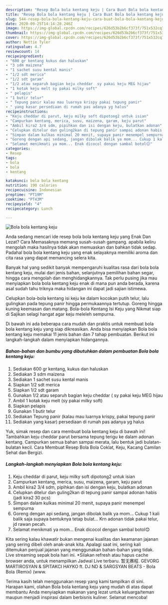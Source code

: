 ```yaml
---
description: "Resep Bola bola kentang keju | Cara Buat Bola bola kentang keju Yang Sempurna"
title: "Resep Bola bola kentang keju | Cara Buat Bola bola kentang keju Yang Sempurna"
slug: 544-resep-bola-bola-kentang-keju-cara-buat-bola-bola-kentang-keju-yang-sempurna
date: 2020-09-25T14:14:28.246Z
image: https://img-global.cpcdn.com/recipes/626d53b2b6cf373f/751x532cq70/bola-bola-kentang-keju-foto-resep-utama.jpg
thumbnail: https://img-global.cpcdn.com/recipes/626d53b2b6cf373f/751x532cq70/bola-bola-kentang-keju-foto-resep-utama.jpg
cover: https://img-global.cpcdn.com/recipes/626d53b2b6cf373f/751x532cq70/bola-bola-kentang-keju-foto-resep-utama.jpg
author: Nettie Tyler
ratingvalue: 4.7
reviewcount: 14
recipeingredient:
- "600 gr kentang kukus dan haluskan"
- "3 sdm maizena"
- "1 sachet susu kental manis"
- "1/2 sdt merica"
- "1/2 sdt garam"
- "1/2 atau separuh bagian keju cheddar  sy pakai keju MEG hijau"
- "1 kotak keju melt sy pakai milky soft"
- " pelapis"
- "1 butir telur"
- " Tepung panir kalau mau luarnya krispy pakai tepung panir"
- " yang kasar persediaan di rumah pas adanya yg halus"
recipeinstructions:
- "Keju cheddar di parut, keju milky soft dipotong2 untuk isian"
- "Campurkan kentang, merica, susu, maizena, garam, keju parut"
- "Ambil kira2 3/4 sdm, pipihkan dan isi dengan keju, bulatkan adonan"
- "Celupkan ditelur dan guling2kan di tepung panir sampai adonan habis (jadi kira2 30 pcs)"
- "Simpan dalam kulkas minimal 20 menit, supaya panir menempel sempurna"
- "Goreng dengan api sedang, jangan dibolak balik ya mom... Cukup 1 kali balik saja supaya bentuknya tetap bulat... Krn adonan tidak pakai telur, jd rawan pecah."
- "Selamat menikmati ya mom... Enak dicocol dengan sambal botol😊"
categories:
- Resep
tags:
- bola
- bola
- kentang

katakunci: bola bola kentang 
nutrition: 190 calories
recipecuisine: Indonesian
preptime: "PT19M"
cooktime: "PT43M"
recipeyield: "4"
recipecategory: Lunch

---
```



![Bola bola kentang keju](https://img-global.cpcdn.com/recipes/626d53b2b6cf373f/751x532cq70/bola-bola-kentang-keju-foto-resep-utama.jpg)

Anda sedang mencari ide resep bola bola kentang keju yang Enak Dan Lezat? Cara Memasaknya memang susah-susah gampang. apabila keliru mengolah maka hasilnya tidak akan memuaskan dan bahkan tidak sedap. Padahal bola bola kentang keju yang enak selayaknya memiliki aroma dan cita rasa yang dapat memancing selera kita.

Banyak hal yang sedikit banyak mempengaruhi kualitas rasa dari bola bola kentang keju, mulai dari jenis bahan, selanjutnya pemilihan bahan segar, hingga cara mengolah dan menghidangkannya. Tak perlu pusing jika mau menyiapkan bola bola kentang keju enak di mana pun anda berada, karena asal sudah tahu triknya maka hidangan ini dapat jadi sajian istimewa.

Celupkan bola-bola kentang isi keju ke dalam kocokan putih telur, lalu gulingkan pada tepung panir hingga permukaannya tertutup. Goreng hingga kuning keemasan dan matang. Bola-bola Kentang Isi Keju yang Nikmat siap di Sajikan selagi hangat agar keju meleleh sempurna.


Di bawah ini ada beberapa cara mudah dan praktis untuk membuat bola bola kentang keju yang siap dikreasikan. Anda bisa menyiapkan Bola bola kentang keju memakai 11 jenis bahan dan 7 tahap pembuatan. Berikut ini langkah-langkah dalam menyiapkan hidangannya.

<!--inarticleads1-->

##### Bahan-bahan dan bumbu yang dibutuhkan dalam pembuatan Bola bola kentang keju:

1. Sediakan 600 gr kentang, kukus dan haluskan
1. Sediakan 3 sdm maizena
1. Sediakan 1 sachet susu kental manis
1. Siapkan 1/2 sdt merica
1. Siapkan 1/2 sdt garam
1. Gunakan 1/2 atau separuh bagian keju cheddar ( sy pakai keju MEG hijau
1. Ambil 1 kotak keju melt (sy pakai milky soft)
1. Siapkan  pelapis
1. Gunakan 1 butir telur
1. Sediakan  Tepung panir (kalau mau luarnya krispy, pakai tepung panir
1. Sediakan  yang kasar) persediaan di rumah pas adanya yg halus


Yuk, simak resep dan cara membuat bola kentang keju di bawah ini! Tambahkan keju cheddar parut bersama tepung terigu ke dalam adonan kentang. Campurkan semua bahan sampai merata, lalu bentuk jadi bulatan-bulatan kecil. Cara Membuat Resep Bola Bola Coklat, Keju, Kacang Camilan Sehat dan Bergizi. 

<!--inarticleads2-->

##### Langkah-langkah menyiapkan Bola bola kentang keju:

1. Keju cheddar di parut, keju milky soft dipotong2 untuk isian
1. Campurkan kentang, merica, susu, maizena, garam, keju parut
1. Ambil kira2 3/4 sdm, pipihkan dan isi dengan keju, bulatkan adonan
1. Celupkan ditelur dan guling2kan di tepung panir sampai adonan habis (jadi kira2 30 pcs)
1. Simpan dalam kulkas minimal 20 menit, supaya panir menempel sempurna
1. Goreng dengan api sedang, jangan dibolak balik ya mom... Cukup 1 kali balik saja supaya bentuknya tetap bulat... Krn adonan tidak pakai telur, jd rawan pecah.
1. Selamat menikmati ya mom... Enak dicocol dengan sambal botol😊


Kita sering kalau khawatir bukan mengenai kualitas dan keamanan jajanan yang sering dibeli oleh anak-anak kita. Apalagi saat ini, sering kali ditemukan penjual jajanan yang menggunakan bahan-bahan yang tidak. Live streaming sepak bola hari ini. *Silakan refresh atau hapus cache browser anda, untuk menampilkan Jadwal Live terbaru. 暂无赛程. GEVORG MARTIROSYAN &amp; SPITAKCI HAYKO ft. DJ ND &amp; SARGSYAN BEATS - Bola Bola (Remix) (www. 

Terima kasih telah menggunakan resep yang kami tampilkan di sini. Harapan kami, olahan Bola bola kentang keju yang mudah di atas dapat membantu Anda menyiapkan makanan yang lezat untuk keluarga/teman maupun menjadi inspirasi dalam berbisnis kuliner. Selamat mencoba!
